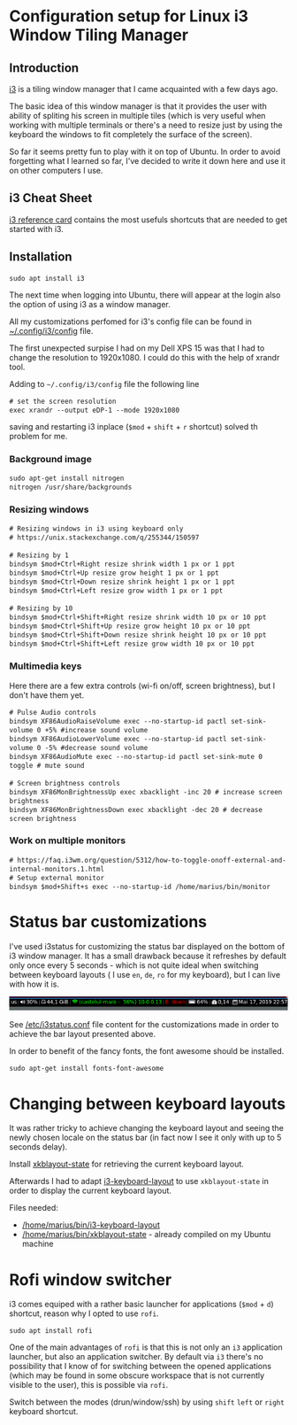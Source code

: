 Configuration setup for Linux i3 Window Tiling Manager
======================================================


## Introduction


[i3](https://i3wm.org) is a tiling window manager that I came acquainted with a few days ago.

The basic idea of this window manager is that it provides the user with ability of spliting his
screen in multiple tiles (which is very useful when working with multiple terminals or there's a
need to resize just by using the keyboard the windows to fit completely the surface of the screen).

So far it seems pretty fun to play with it on top of Ubuntu.
In order to avoid forgetting what I learned so far, I've decided to write it down here and
use it on other computers I use.


## i3 Cheat Sheet

[i3 reference card](https://i3wm.org/docs/refcard.html) contains the most usefuls shortcuts
that are needed to get started with i3.


## Installation


```
sudo apt install i3
```

The next time when logging into Ubuntu, there will appear at the login also the option of using
i3 as a window manager.


All my customizations perfomed for i3's config file can be found in [~/.config/i3/config](config) file.



The first unexpected surpise I had on my Dell XPS 15 was that I had to change the resolution to
1920x1080. I could do this with the help of xrandr tool.


Adding to `~/.config/i3/config` file the following line

```
# set the screen resolution
exec xrandr --output eDP-1 --mode 1920x1080
```
saving and restarting i3 inplace (`$mod` + `shift` + `r` shortcut) solved th problem for me.

### Background image

```
sudo apt-get install nitrogen
nitrogen /usr/share/backgrounds
```


### Resizing windows

```
# Resizing windows in i3 using keyboard only
# https://unix.stackexchange.com/q/255344/150597

# Resizing by 1
bindsym $mod+Ctrl+Right resize shrink width 1 px or 1 ppt
bindsym $mod+Ctrl+Up resize grow height 1 px or 1 ppt
bindsym $mod+Ctrl+Down resize shrink height 1 px or 1 ppt
bindsym $mod+Ctrl+Left resize grow width 1 px or 1 ppt

# Resizing by 10
bindsym $mod+Ctrl+Shift+Right resize shrink width 10 px or 10 ppt
bindsym $mod+Ctrl+Shift+Up resize grow height 10 px or 10 ppt
bindsym $mod+Ctrl+Shift+Down resize shrink height 10 px or 10 ppt
bindsym $mod+Ctrl+Shift+Left resize grow width 10 px or 10 ppt
```

### Multimedia keys

Here there are a few extra controls (wi-fi on/off, screen brightness), but I don't have them yet.

```
# Pulse Audio controls
bindsym XF86AudioRaiseVolume exec --no-startup-id pactl set-sink-volume 0 +5% #increase sound volume
bindsym XF86AudioLowerVolume exec --no-startup-id pactl set-sink-volume 0 -5% #decrease sound volume
bindsym XF86AudioMute exec --no-startup-id pactl set-sink-mute 0 toggle # mute sound

# Screen brightness controls
bindsym XF86MonBrightnessUp exec xbacklight -inc 20 # increase screen brightness
bindsym XF86MonBrightnessDown exec xbacklight -dec 20 # decrease screen brightness
```


### Work on multiple monitors

```
# https://faq.i3wm.org/question/5312/how-to-toggle-onoff-external-and-internal-monitors.1.html
# Setup external monitor
bindsym $mod+Shift+s exec --no-startup-id /home/marius/bin/monitor 
```


# Status bar customizations

I've used i3status for customizing the status bar displayed on the bottom of i3 window manager.
It has a small drawback because it refreshes by default only once every 5 seconds - which is 
not quite ideal when switching between keyboard layouts ( I use `en`, `de`, `ro` for my keyboard),
but I can live with how it is.


![i3 status bar](i3-status-bar.png)



See [/etc/i3status.conf](i3status.conf) file content for the customizations made in order to achieve
the bar layout presented above.

In order to benefit of the fancy fonts, the font awesome should be installed.

```
sudo apt-get install fonts-font-awesome
```



# Changing between keyboard layouts

It was rather tricky to achieve changing the keyboard layout and seeing the newly chosen locale
on the status bar (in fact now I see it only with up to 5 seconds delay).

Install [xkblayout-state](https://github.com/nonpop/xkblayout-state) for retrieving the current
keyboard layout.

Afterwards I had to adapt [i3-keyboard-layout](https://github.com/porras/i3-keyboard-layout) to
use `xkblayout-state` in order to display the current keyboard layout.

Files needed:

- [/home/marius/bin/i3-keyboard-layout](i3-keyboard-layout)
- [/home/marius/bin/xkblayout-state](xkblayout-state) - already compiled on my Ubuntu machine



# Rofi window switcher

i3 comes equiped with a rather basic launcher for applications (`$mod` + `d`) shortcut, reason
why I opted to use `rofi`.

```
sudo apt install rofi
```

One of the main advantages of `rofi` is that this is not only an `i3` application launcher, but
also an application switcher. By default via `i3` there's no possibility that I know of for
switching between the opened applications (which may be found in some obscure workspace that
is not currently visible to the user), this is possible via `rofi`.

Switch between the modes (drun/window/ssh) by using `shift` `left` or `right` keyboard shortcut.


